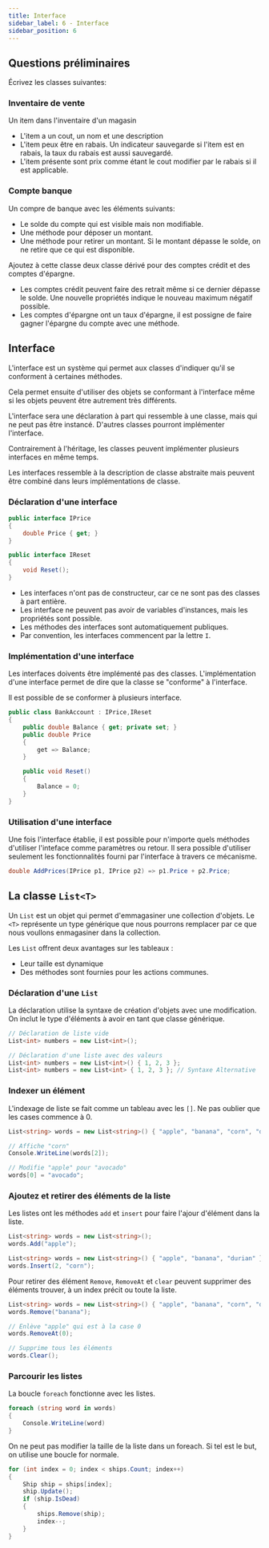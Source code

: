 ```yaml
---
title: Interface
sidebar_label: 6 - Interface
sidebar_position: 6
---
```


## Questions préliminaires

Écrivez les classes suivantes:

### Inventaire de vente
Un item dans l'inventaire d'un magasin

* L'item a un cout, un nom et une description
* L'item peux être en rabais. Un indicateur sauvegarde si l'item est en rabais, la taux du rabais est aussi sauvegardé.
* L'item présente sont prix comme étant le cout modifier par le rabais si il est applicable.

### Compte banque
Un compre de banque avec les éléments suivants:

* Le solde du compte qui est visible mais non modifiable.
* Une méthode pour déposer un montant.
* Une méthode pour retirer un montant. Si le montant dépasse le solde, on ne retire que ce qui est disponible.

Ajoutez à cette classe deux classe dérivé pour des comptes crédit et des comptes d'épargne.

* Les comptes crédit peuvent faire des retrait même si ce dernier dépasse le solde. Une nouvelle propriétés indique le nouveau maximum négatif possible.
* Les comptes d'épargne ont un taux d'épargne, il est possigne de faire gagner l'épargne du compte avec une méthode.

## Interface

L'interface est un système qui permet aux classes d'indiquer qu'il se conforment à certaines méthodes.

Cela permet ensuite d'utiliser des objets se conformant à l'interface même si les objets peuvent être autrement très différents.

L'interface sera une déclaration à part qui ressemble à une classe, mais qui ne peut pas être instancé. D'autres classes pourront implémenter l'interface.

Contrairement à l'héritage, les classes peuvent implémenter plusieurs interfaces en même temps.

Les interfaces ressemble à la description de classe abstraite mais peuvent être combiné dans leurs implémentations de classe.

### Déclaration d'une interface

```c#
public interface IPrice
{
    double Price { get; }
}

public interface IReset
{
    void Reset();
}
```

* Les interfaces n'ont pas de constructeur, car ce ne sont pas des classes à part entière.
* Les interface ne peuvent pas avoir de variables d'instances, mais les propriétés sont possible.
* Les méthodes des interfaces sont automatiquement publiques.
* Par convention, les interfaces commencent par la lettre `I`.

### Implémentation d'une interface

Les interfaces doivents être implémenté pas des classes. L'implémentation d'une interface permet de dire que la classe se "conforme" à l'interface.

Il est possible de se conformer à plusieurs interface.

```c#
public class BankAccount : IPrice,IReset
{
    public double Balance { get; private set; }
    public double Price
    {
        get => Balance;
    }

    public void Reset()
    {
        Balance = 0;
    }
}
```

### Utilisation d'une interface

Une fois l'interface établie, il est possible pour n'importe quels méthodes d'utiliser l'inteface comme paramètres ou retour. Il sera possible d'utiliser seulement les fonctionnalités fourni par l'interface à travers ce mécanisme.

```c#
double AddPrices(IPrice p1, IPrice p2) => p1.Price + p2.Price;
```

## La classe `List<T>`

Un `List` est un objet qui permet d'emmagasiner une collection d'objets. Le `<T>` représente un type générique que nous pourrons remplacer par ce que nous voullons enmagasiner dans la collection.

Les `List` offrent deux avantages sur les tableaux :

* Leur taille est dynamique
* Des méthodes sont fournies pour les actions communes.

### Déclaration d'une `List`

La déclaration utilise la syntaxe de création d'objets avec une modification. On inclut le type d'éléments à avoir en tant que classe générique. 

```c#
// Déclaration de liste vide
List<int> numbers = new List<int>();

// Déclaration d'une liste avec des valeurs
List<int> numbers = new List<int>() { 1, 2, 3 };
List<int> numbers = new List<int> { 1, 2, 3 }; // Syntaxe Alternative
```

### Indexer un élément

L'indexage de liste se fait comme un tableau avec les `[]`. Ne pas oublier que les cases commence à 0.

```c#
List<string> words = new List<string>() { "apple", "banana", "corn", "durian" };

// Affiche "corn"
Console.WriteLine(words[2]);

// Modifie "apple" pour "avocado"
words[0] = "avocado";
```

### Ajoutez et retirer des éléments de la liste

Les listes ont les méthodes `add` et `insert` pour faire l'ajour d'élément dans la liste.

```c#
List<string> words = new List<string>();
words.Add("apple");

List<string> words = new List<string>() { "apple", "banana", "durian" };
words.Insert(2, "corn");
```

Pour retirer des élément `Remove`, `RemoveAt` et `clear` peuvent supprimer des éléments trouver, à un index précit ou toute la liste.

```c#
List<string> words = new List<string>() { "apple", "banana", "corn", "durian" };
words.Remove("banana");

// Enlève "apple" qui est à la case 0
words.RemoveAt(0);

// Supprime tous les éléments
words.Clear();
```

### Parcourir les listes

La boucle `foreach` fonctionne avec les listes.

```c#
foreach (string word in words)
{
    Console.WriteLine(word)
}
```

On ne peut pas modifier la taille de la liste dans un foreach. Si tel est le but, on utilise une boucle for normale.

```c#
for (int index = 0; index < ships.Count; index++)
{
    Ship ship = ships[index];
    ship.Update();
    if (ship.IsDead)
    {
        ships.Remove(ship);
        index--; 
    }
}
```